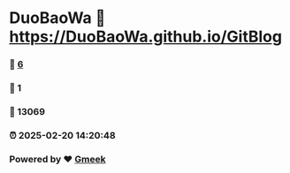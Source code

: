 # DuoBaoWa :link: https://DuoBaoWa.github.io/GitBlog 
### :page_facing_up: [6](https://DuoBaoWa.github.io/GitBlog/tag.html) 
### :speech_balloon: 1 
### :hibiscus: 13069 
### :alarm_clock: 2025-02-20 14:20:48 
### Powered by :heart: [Gmeek](https://github.com/Meekdai/Gmeek)
